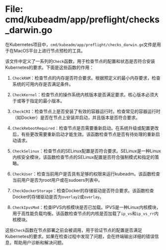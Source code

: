 # File: cmd/kubeadm/app/preflight/checks_darwin.go

在Kubernetes项目中，`cmd/kubeadm/app/preflight/checks_darwin.go`文件是用于在MacOS平台上进行节点预检的工具。

该文件中定义了一系列的`Check`函数，用于检查节点的配置和状态是否符合安装Kubernetes的要求。下面是这些函数的作用：

1. `CheckRAM`：检查节点的内存是否符合要求。根据预定义的最小内存要求，检查系统的可用内存是否满足条件。

2. `CheckKernel`：检查节点的操作系统内核版本是否满足要求。核心版本必须大于或等于指定的最小版本。

3. `CheckCRI`：检查节点上是否安装了有效的容器运行时。检查常见的容器运行时（如Docker）是否在节点上安装并启动，并且版本是否符合要求。

4. `CheckRebootRequired`：检查节点是否需要重新启动。在系统升级或配置更改后，有些更改需要重新启动才能生效。该函数检查节点是否有待处理的重新启动请求。

5. `CheckSelinux`：检查节点的SELinux配置是否符合要求。SELinux是一种Linux内核安全模块，该函数检查节点的SELinux配置是否符合强制模式和指定的策略。

6. `CheckUser`：检查当前用户是否具有足够的权限来运行kubeadm。该函数检查当前用户是否为root用户或在sudoers列表中。

7. `CheckDockerStorage`：检查Docker的存储驱动是否符合要求。该函数检查Docker的存储驱动是否为`overlay2`或`overlay`。

8. `CheckIpvsMod`：检查IPVS内核模块是否已加载。IPVS是一种Linux内核模块，用于高性能负载均衡。该函数检查节点的内核是否加载了`ip_vs`和`ip_vs_rr`内核模块。

这些`Check`函数在节点部署之前会被调用，用于验证节点的配置是否满足Kubernetes的要求。如果在检查过程中发现了问题，会在终端输出详细的错误信息，帮助用户诊断和解决问题。

